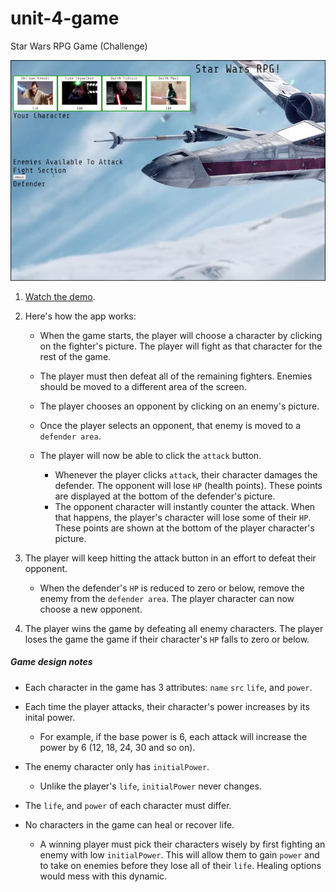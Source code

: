 # unit-4-game

Star Wars RPG Game (Challenge)

![Star Wars](Images/2-StarWars.jpg)

1. [Watch the demo](https://youtu.be/klN2-ITjRt8).

2. Here's how the app works:

   * When the game starts, the player will choose a character by clicking on the fighter's picture. The player will fight as that character for the rest of the game.

   * The player must then defeat all of the remaining fighters. Enemies should be moved to a different area of the screen.

   * The player chooses an opponent by clicking on an enemy's picture.

   * Once the player selects an opponent, that enemy is moved to a `defender area`.

   * The player will now be able to click the `attack` button.
     * Whenever the player clicks `attack`, their character damages the defender. The opponent will lose `HP` (health points). These points are displayed at the bottom of the defender's picture. 
     * The opponent character will instantly counter the attack. When that happens, the player's character will lose some of their `HP`. These points are shown at the bottom of the player character's picture.

3. The player will keep hitting the attack button in an effort to defeat their opponent.

   * When the defender's `HP` is reduced to zero or below, remove the enemy from the `defender area`. The player character can now choose a new opponent.

4. The player wins the game by defeating all enemy characters. The player loses the game the game if their character's `HP` falls to zero or below.

##### Game design notes

* Each character in the game has 3 attributes: `name` `src` `life`, and `power`.

* Each time the player attacks, their character's power increases by its inital power. 
  * For example, if the base power is 6, each attack will increase the power by 6 (12, 18, 24, 30 and so on).
* The enemy character only has `initialPower`. 

  * Unlike the player's `life`, `initialPower` never changes.

* The `life`, and `power` of each character must differ.

* No characters in the game can heal or recover life. 

  * A winning player must pick their characters wisely by first fighting an enemy with low `initialPower`. This will allow them to gain `power` and to take on enemies before they lose all of their `life`. Healing options would mess with this dynamic.
